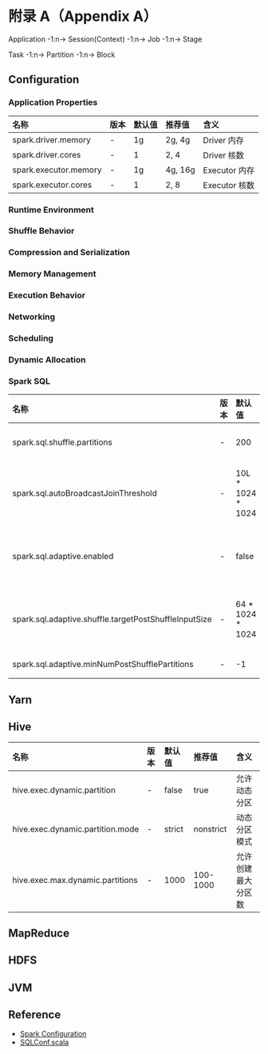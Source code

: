 # 附录 A（Appendix A）

Application -1:n-> Session(Context) -1:n-> Job -1:n-> Stage

Task -1:n-> Partition -1:n-> Block

## Configuration

### Application Properties

| 名称 | 版本 | 默认值 | 推荐值 | 含义 |
| :--- | :--- | :--- | :--- | :--- |
| spark.driver.memory | - | 1g | 2g, 4g | Driver 内存 |
| spark.driver.cores | - | 1 | 2, 4 | Driver 核数 |
| spark.executor.memory | - | 1g | 4g, 16g | Executor 内存 |
| spark.executor.cores | - | 1 | 2, 8 | Executor 核数 |

### Runtime Environment

### Shuffle Behavior

### Compression and Serialization

### Memory Management

### Execution Behavior

### Networking

### Scheduling

### Dynamic Allocation

### Spark SQL

| 名称 | 版本 | 默认值 | 推荐值 | 含义 |
| :--- | :--- | :--- | :--- | :--- |
| spark.sql.shuffle.partitions | - | 200 | 20, 400 | Shuffle分区数量（Join、Aggr） |
| spark.sql.autoBroadcastJoinThreshold | - | 10L * 1024 * 1024 | (32, 64) * 1024 * 1024 | 自动优化为BroadcastJoin阈值 |
| spark.sql.adaptive.enabled | - | false | true | 自适应查询执行（Broadcast、Partition、Skew） |
| spark.sql.adaptive.shuffle.targetPostShuffleInputSize | - | 64 * 1024 * 1024 | (32, 128) * 1024 * 1024 | Shuffle读取文件大小 |
| spark.sql.adaptive.minNumPostShufflePartitions | - | -1 | 10, 200 | Shuffle最小分区数量 |

## Yarn

## Hive

| 名称 | 版本 | 默认值 | 推荐值 | 含义 |
| :--- | :--- | :--- | :--- | :--- |
| hive.exec.dynamic.partition | - | false | true | 允许动态分区 |
| hive.exec.dynamic.partition.mode | - | strict | nonstrict | 动态分区模式 |
| hive.exec.max.dynamic.partitions | - | 1000 | 100-1000 | 允许创建最大分区数 |

## MapReduce

## HDFS

## JVM

## Reference

- [Spark Configuration](https://spark.apache.org/docs/latest/configuration.html)
- [SQLConf.scala](https://github.com/apache/spark/blob/master/sql/catalyst/src/main/scala/org/apache/spark/sql/internal/SQLConf.scala)


